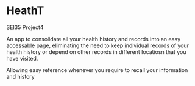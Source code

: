 # HeathT
SEI35 Project4

An app to consolidate all your health history and records into an easy accessable page, eliminating the need to keep individual records of your health history or depend on other records in different locatiosn that you have visited.

Allowing easy reference whenever you require to recall your information and history
